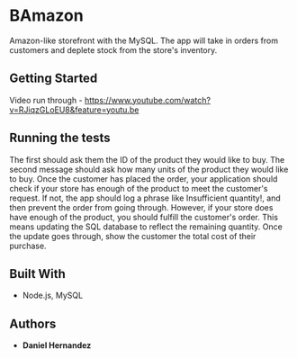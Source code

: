 # BAmazon

Amazon-like storefront with the MySQL. The app will take in orders from customers and deplete stock from the store's inventory.

## Getting Started

Video run through - https://www.youtube.com/watch?v=RJiqzGLoEU8&feature=youtu.be

## Running the tests

The first should ask them the ID of the product they would like to buy.
The second message should ask how many units of the product they would like to buy.
Once the customer has placed the order, your application should check if your store has enough of the product to meet the customer's request.
If not, the app should log a phrase like Insufficient quantity!, and then prevent the order from going through.
However, if your store does have enough of the product, you should fulfill the customer's order.
This means updating the SQL database to reflect the remaining quantity.
Once the update goes through, show the customer the total cost of their purchase.

## Built With

* Node.js, MySQL

## Authors

* **Daniel Hernandez**

